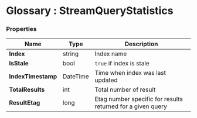 ﻿# Glossary : StreamQueryStatistics

### Properties

| Name | Type | Description |
| ------------- | ------------- | ----- |
| **Index** | string | Index name |
| **IsStale** | bool | `true` if index is stale |
| **IndexTimestamp** | DateTime | Time when index was last updated |
| **TotalResults** | int | Total number of result |
| **ResultEtag** | long | Etag number specific for results returned for a given query |
